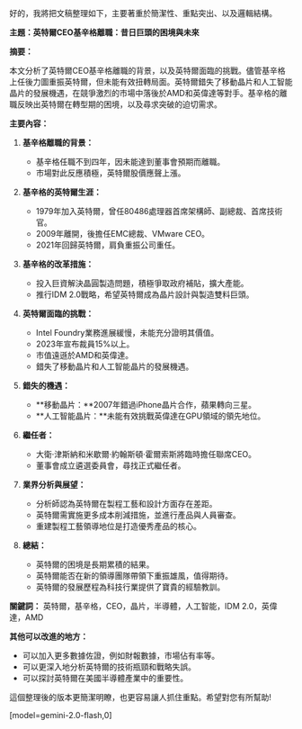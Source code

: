 好的，我將把文稿整理如下，主要著重於簡潔性、重點突出、以及邏輯結構。

**主題：英特爾CEO基辛格離職：昔日巨頭的困境與未來**

**摘要：**

本文分析了英特爾CEO基辛格離職的背景，以及英特爾面臨的挑戰。儘管基辛格上任後力圖重振英特爾，但未能有效扭轉局面。英特爾錯失了移動晶片和人工智能晶片的發展機遇，在競爭激烈的市場中落後於AMD和英偉達等對手。基辛格的離職反映出英特爾在轉型期的困境，以及尋求突破的迫切需求。

**主要內容：**

1.  **基辛格離職的背景：**

    *   基辛格任職不到四年，因未能達到董事會預期而離職。
    *   市場對此反應積極，英特爾股價應聲上漲。
2.  **基辛格的英特爾生涯：**

    *   1979年加入英特爾，曾任80486處理器首席架構師、副總裁、首席技術官。
    *   2009年離開，後擔任EMC總裁、VMware CEO。
    *   2021年回歸英特爾，肩負重振公司重任。
3.  **基辛格的改革措施：**

    *   投入巨資解決晶圓製造問題，積極爭取政府補貼，擴大產能。
    *   推行IDM 2.0戰略，希望英特爾成為晶片設計與製造雙料巨頭。
4.  **英特爾面臨的挑戰：**

    *   Intel Foundry業務進展緩慢，未能充分證明其價值。
    *   2023年宣布裁員15%以上。
    *   市值遠遜於AMD和英偉達。
    *   錯失了移動晶片和人工智能晶片的發展機遇。
5.  **錯失的機遇：**

    *   **移動晶片：**2007年錯過iPhone晶片合作，蘋果轉向三星。
    *   **人工智能晶片：**未能有效挑戰英偉達在GPU領域的領先地位。
6.  **繼任者：**

    *   大衛·津斯納和米歇爾·約翰斯頓·霍爾索斯將臨時擔任聯席CEO。
    *   董事會成立遴選委員會，尋找正式繼任者。
7.  **業界分析與展望：**

    *   分析師認為英特爾在製程工藝和設計方面存在差距。
    *   英特爾需實施更多成本削減措施，並進行產品與人員審查。
    *   重建製程工藝領導地位是打造優秀產品的核心。
8.  **總結：**

    *   英特爾的困境是長期累積的結果。
    *   英特爾能否在新的領導團隊帶領下重振雄風，值得期待。
    *   英特爾的發展歷程為科技行業提供了寶貴的經驗教訓。

**關鍵詞：** 英特爾，基辛格，CEO，晶片，半導體，人工智能，IDM 2.0，英偉達，AMD

**其他可以改進的地方：**

*   可以加入更多數據佐證，例如財報數據，市場佔有率等。
*   可以更深入地分析英特爾的技術瓶頸和戰略失誤。
*   可以探討英特爾在美國半導體產業中的重要性。

這個整理後的版本更簡潔明瞭，也更容易讓人抓住重點。希望對您有所幫助!

[model=gemini-2.0-flash,0]
